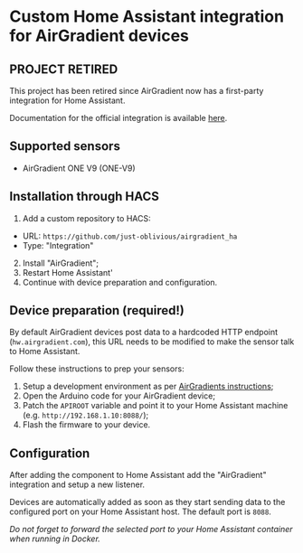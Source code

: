 # Custom Home Assistant integration for AirGradient devices

## PROJECT RETIRED

This project has been retired since AirGradient now has a first-party integration for Home Assistant.

Documentation for the official integration is available [here](https://www.home-assistant.io/integrations/airgradient/).

## Supported sensors

- AirGradient ONE V9 (ONE-V9)

## Installation through HACS
1. Add a custom repository to HACS:
  - URL: `https://github.com/just-oblivious/airgradient_ha`
  - Type: "Integration"
2. Install "AirGradient";
3. Restart Home Assistant'
4. Continue with device preparation and configuration.


## Device preparation (required!)

By default AirGradient devices post data to a hardcoded HTTP endpoint (`hw.airgradient.com`), this URL needs to be modified to make the sensor talk to Home Assistant.

Follow these instructions to prep your sensors:

1. Setup a development environment as per [AirGradients instructions](https://www.airgradient.com/blog/install-arduino-c3-mini/);
1. Open the Arduino code for your AirGradient device;
1. Patch the `APIROOT` variable and point it to your Home Assistant machine (e.g. `http://192.168.1.10:8088/`);
1. Flash the firmware to your device.


## Configuration

After adding the component to Home Assistant add the "AirGradient" integration and setup a new listener.

Devices are automatically added as soon as they start sending data to the configured port on your Home Assistant host. The default port is `8088`.

*Do not forget to forward the selected port to your Home Assistant container when running in Docker.*
